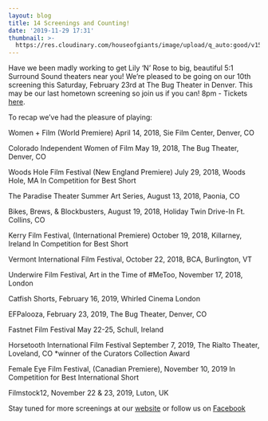 ```yaml
---
layout: blog
title: 14 Screenings and Counting!
date: '2019-11-29 17:31'
thumbnail: >-
  https://res.cloudinary.com/houseofgiants/image/upload/q_auto:good/v1585581868/Blog/lnr-walkietalkie_woc4nn.jpg
---
```

Have we been madly working to get Lily ‘N’ Rose to big, beautiful 5:1 Surround Sound theaters near you! We’re pleased to be going on our 10th screening this Saturday, February 23rd at The Bug Theater in Denver. This may be our last hometown screening so join us if you can! 8pm - Tickets [here](https://www.facebook.com/events/775867979439113/?event_time_id=775868002772444?ti=icl).

To recap we’ve had the pleasure of playing:

Women + Film (World Premiere) April 14, 2018, Sie Film Center, Denver, CO

Colorado Independent Women of Film May 19, 2018, The Bug Theater, Denver, CO

Woods Hole Film Festival (New England Premiere) July 29, 2018, Woods Hole, MA In Competition for Best Short

The Paradise Theater Summer Art Series, August 13, 2018, Paonia, CO

Bikes, Brews, & Blockbusters, August 19, 2018, Holiday Twin Drive-In Ft. Collins, CO

Kerry Film Festival, (International Premiere) October 19, 2018, Killarney, Ireland In Competition for Best Short

Vermont International Film Festival, October 22, 2018, BCA, Burlington, VT

Underwire Film Festival, Art in the Time of #MeToo, November 17, 2018, London

Catfish Shorts, February 16, 2019, Whirled Cinema London

EFPalooza, February 23, 2019, The Bug Theater, Denver, CO

Fastnet Film Festival May 22-25, Schull, Ireland

Horsetooth International Film Festival September 7, 2019, The Rialto Theater, Loveland, CO *winner of the Curators Collection Award

Female Eye Film Festival, (Canadian Premiere), November 10, 2019 In Competition for Best International Short

Filmstock12, November 22 & 23, 2019, Luton, UK

Stay tuned for more screenings at our [website](https://www.lilynrosefilm.com/) or follow us on [Facebook](https://facebook.com/lilynrosefilm/)